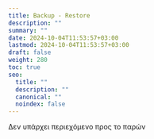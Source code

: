 ```yaml
---
title: Backup - Restore
description: ""
summary: ""
date: 2024-10-04T11:53:57+03:00
lastmod: 2024-10-04T11:53:57+03:00
draft: false
weight: 280
toc: true
seo:
  title: ""
  description: ""
  canonical: ""
  noindex: false
---
```

Δεν υπάρχει περιεχόμενο προς το παρών
